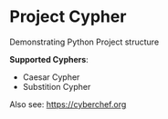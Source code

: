 # Project Cypher

Demonstrating Python Project structure

**Supported Cyphers**:
* Caesar Cypher
* Substition Cypher

Also see: https://cyberchef.org